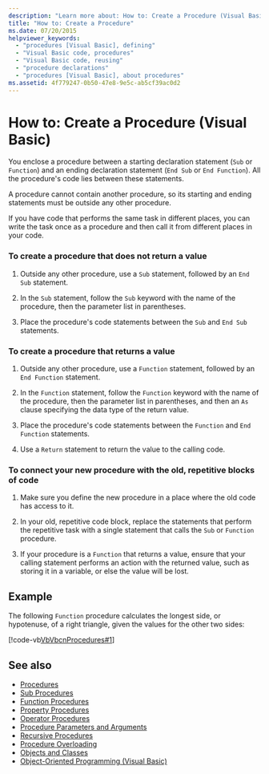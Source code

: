 ```yaml
---
description: "Learn more about: How to: Create a Procedure (Visual Basic)"
title: "How to: Create a Procedure"
ms.date: 07/20/2015
helpviewer_keywords:
  - "procedures [Visual Basic], defining"
  - "Visual Basic code, procedures"
  - "Visual Basic code, reusing"
  - "procedure declarations"
  - "procedures [Visual Basic], about procedures"
ms.assetid: 4f779247-0b50-47e8-9e5c-ab5cf39ac0d2
---
```

# How to: Create a Procedure (Visual Basic)

You enclose a procedure between a starting declaration statement (`Sub` or `Function`) and an ending declaration statement (`End Sub` or `End Function`). All the procedure's code lies between these statements.

 A procedure cannot contain another procedure, so its starting and ending statements must be outside any other procedure.

 If you have code that performs the same task in different places, you can write the task once as a procedure and then call it from different places in your code.

### To create a procedure that does not return a value

1. Outside any other procedure, use a `Sub` statement, followed by an `End Sub` statement.

2. In the `Sub` statement, follow the `Sub` keyword with the name of the procedure, then the parameter list in parentheses.

3. Place the procedure's code statements between the `Sub` and `End Sub` statements.

### To create a procedure that returns a value

1. Outside any other procedure, use a `Function` statement, followed by an `End Function` statement.

2. In the `Function` statement, follow the `Function` keyword with the name of the procedure, then the parameter list in parentheses, and then an `As` clause specifying the data type of the return value.

3. Place the procedure's code statements between the `Function` and `End Function` statements.

4. Use a `Return` statement to return the value to the calling code.

### To connect your new procedure with the old, repetitive blocks of code

1. Make sure you define the new procedure in a place where the old code has access to it.

2. In your old, repetitive code block, replace the statements that perform the repetitive task with a single statement that calls the `Sub` or `Function` procedure.

3. If your procedure is a `Function` that returns a value, ensure that your calling statement performs an action with the returned value, such as storing it in a variable, or else the value will be lost.

## Example

 The following `Function` procedure calculates the longest side, or hypotenuse, of a right triangle, given the values for the other two sides:

 [!code-vb[VbVbcnProcedures#1](~/samples/snippets/visualbasic/VS_Snippets_VBCSharp/VbVbcnProcedures/VB/Class1.vb#1)]

## See also

- [Procedures](index.md)
- [Sub Procedures](sub-procedures.md)
- [Function Procedures](function-procedures.md)
- [Property Procedures](property-procedures.md)
- [Operator Procedures](operator-procedures.md)
- [Procedure Parameters and Arguments](procedure-parameters-and-arguments.md)
- [Recursive Procedures](recursive-procedures.md)
- [Procedure Overloading](procedure-overloading.md)
- [Objects and Classes](../objects-and-classes/index.md)
- [Object-Oriented Programming (Visual Basic)](../../concepts/object-oriented-programming.md)
